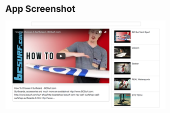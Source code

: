 
# App Screenshot

<img src="https://github.com/apatil88/ReactProjects/blob/master/ReactWebApp/ReactWebApp.png" />
